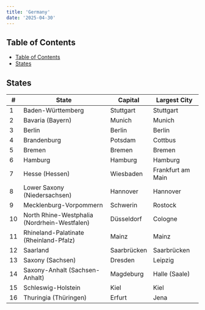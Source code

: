 ```yaml
---
title: 'Germany'
date: '2025-04-30'
---
```


## Table of Contents

- [Table of Contents](#table-of-contents)
- [States](#states)

## States

| #   | State                                        | Capital     | Largest City      |
| --- | -------------------------------------------- | ----------- | ----------------- |
| 1   | Baden-Württemberg                            | Stuttgart   | Stuttgart         |
| 2   | Bavaria (Bayern)                             | Munich      | Munich            |
| 3   | Berlin                                       | Berlin      | Berlin            |
| 4   | Brandenburg                                  | Potsdam     | Cottbus           |
| 5   | Bremen                                       | Bremen      | Bremen            |
| 6   | Hamburg                                      | Hamburg     | Hamburg           |
| 7   | Hesse (Hessen)                               | Wiesbaden   | Frankfurt am Main |
| 8   | Lower Saxony (Niedersachsen)                 | Hannover    | Hannover          |
| 9   | Mecklenburg-Vorpommern                       | Schwerin    | Rostock           |
| 10  | North Rhine-Westphalia (Nordrhein-Westfalen) | Düsseldorf  | Cologne           |
| 11  | Rhineland-Palatinate (Rheinland-Pfalz)       | Mainz       | Mainz             |
| 12  | Saarland                                     | Saarbrücken | Saarbrücken       |
| 13  | Saxony (Sachsen)                             | Dresden     | Leipzig           |
| 14  | Saxony-Anhalt (Sachsen-Anhalt)               | Magdeburg   | Halle (Saale)     |
| 15  | Schleswig-Holstein                           | Kiel        | Kiel              |
| 16  | Thuringia (Thüringen)                        | Erfurt      | Jena              |
